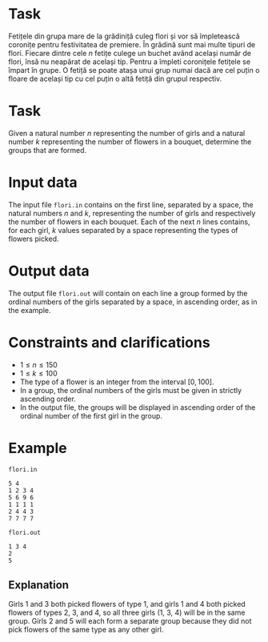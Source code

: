 # Task

Fetițele din grupa mare de la grădiniță culeg flori și vor să împletească coronițe pentru festivitatea de premiere. În grădină sunt mai multe tipuri de flori. Fiecare dintre cele $n$ fetițe culege un buchet având același număr de flori, însă nu neapărat de același tip. Pentru a împleti coronițele fetițele se împart în grupe. O fetiță se poate atașa unui grup numai dacă are cel puțin o floare de același tip cu cel puțin o altă fetiță din grupul respectiv.

# Task
Given a natural number $n$ representing the number of girls and a natural number $k$ representing the number of flowers in a bouquet, determine the groups that are formed.

# Input data
The input file `flori.in` contains on the first line, separated by a space, the natural numbers $n$ and $k$, representing the number of girls and respectively the number of flowers in each bouquet. Each of the next $n$ lines contains, for each girl, $k$ values separated by a space representing the types of flowers picked.

# Output data
The output file `flori.out` will contain on each line a group formed by the ordinal numbers of the girls separated by a space, in ascending order, as in the example.

# Constraints and clarifications
- $1 \leq n \leq 150$
- $1 \leq k \leq 100$
- The type of a flower is an integer from the interval $[0, 100]$.
- In a group, the ordinal numbers of the girls must be given in strictly ascending order.
- In the output file, the groups will be displayed in ascending order of the ordinal number of the first girl in the group.

# Example
`flori.in`
```
5 4
1 2 3 4
5 6 9 6
1 1 1 1
2 4 4 3
7 7 7 7
```
`flori.out`
```
1 3 4
2
5
```
## Explanation
Girls $1$ and $3$ both picked flowers of type $1$, and girls $1$ and $4$ both picked flowers of types $2$, $3$, and $4$, so all three girls ($1$, $3$, $4$) will be in the same group. Girls $2$ and $5$ will each form a separate group because they did not pick flowers of the same type as any other girl.